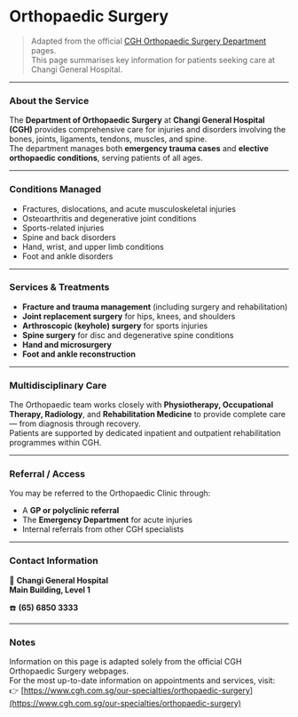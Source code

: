 # Orthopaedic Surgery

> Adapted from the official [CGH Orthopaedic Surgery Department](https://www.cgh.com.sg/our-specialties/orthopaedic-surgery) pages.  
> This page summarises key information for patients seeking care at Changi General Hospital.

---

### About the Service
The **Department of Orthopaedic Surgery** at **Changi General Hospital (CGH)** provides comprehensive care for injuries and disorders involving the bones, joints, ligaments, tendons, muscles, and spine.  
The department manages both **emergency trauma cases** and **elective orthopaedic conditions**, serving patients of all ages.

---

### Conditions Managed
- Fractures, dislocations, and acute musculoskeletal injuries  
- Osteoarthritis and degenerative joint conditions  
- Sports-related injuries  
- Spine and back disorders  
- Hand, wrist, and upper limb conditions  
- Foot and ankle disorders  

---

### Services & Treatments
- **Fracture and trauma management** (including surgery and rehabilitation)  
- **Joint replacement surgery** for hips, knees, and shoulders  
- **Arthroscopic (keyhole) surgery** for sports injuries  
- **Spine surgery** for disc and degenerative spine conditions  
- **Hand and microsurgery**  
- **Foot and ankle reconstruction**

---

### Multidisciplinary Care
The Orthopaedic team works closely with **Physiotherapy, Occupational Therapy, Radiology**, and **Rehabilitation Medicine** to provide complete care — from diagnosis through recovery.  
Patients are supported by dedicated inpatient and outpatient rehabilitation programmes within CGH.

---

### Referral / Access
You may be referred to the Orthopaedic Clinic through:
- A **GP or polyclinic referral**  
- The **Emergency Department** for acute injuries  
- Internal referrals from other CGH specialists  

---

### Contact Information
📍 **Changi General Hospital**  
**Main Building, Level 1**  

☎️ **(65) 6850 3333**

---

### Notes
Information on this page is adapted solely from the official CGH Orthopaedic Surgery webpages.  
For the most up-to-date information on appointments and services, visit:  
👉 [https://www.cgh.com.sg/our-specialties/orthopaedic-surgery](https://www.cgh.com.sg/our-specialties/orthopaedic-surgery)

